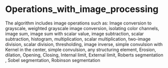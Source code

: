 # Operations_with_image_processing
The algorithm includes image operations such as: Image conversion to grayscale, weighted grayscale image conversion, isolating color channels, image sum, image sum with scalar value, image subtraction, scalar subtraction, histogram, multiplication, scalar multiplication, two-image division, scalar division, thresholding, image inverse, simple convulsion with Kernel in the center, simple convulsion, any structuring element, Erosion, dilation, Opening, Closing, Internal limit, External limit, Roberts segmentation , Sobel segmentation, Robinson segmentation
